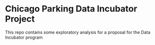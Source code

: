 # Chicago Parking Data Incubator Project
This repo contains some exploratory analysis for a proposal for the Data Incubator program
